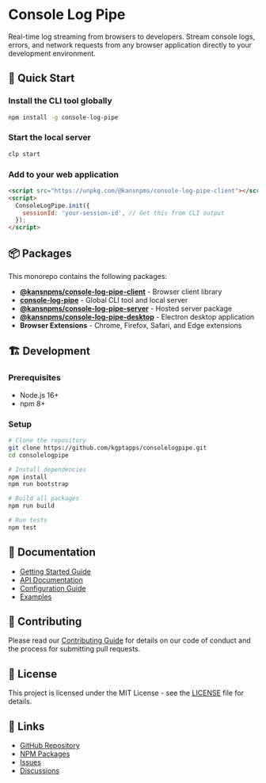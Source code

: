 # Console Log Pipe

Real-time log streaming from browsers to developers. Stream console logs, errors, and network
requests from any browser application directly to your development environment.

## 🚀 Quick Start

### Install the CLI tool globally

```bash
npm install -g console-log-pipe
```

### Start the local server

```bash
clp start
```

### Add to your web application

```html
<script src="https://unpkg.com/@kansnpms/console-log-pipe-client"></script>
<script>
  ConsoleLogPipe.init({
    sessionId: 'your-session-id', // Get this from CLI output
  });
</script>
```

## 📦 Packages

This monorepo contains the following packages:

- **[@kansnpms/console-log-pipe-client](./packages/client)** - Browser client library
- **[console-log-pipe](./packages/cli)** - Global CLI tool and local server
- **[@kansnpms/console-log-pipe-server](./packages/server)** - Hosted server package
- **[@kansnpms/console-log-pipe-desktop](./packages/desktop)** - Electron desktop application
- **Browser Extensions** - Chrome, Firefox, Safari, and Edge extensions

## 🏗️ Development

### Prerequisites

- Node.js 16+
- npm 8+

### Setup

```bash
# Clone the repository
git clone https://github.com/kgptapps/consolelogpipe.git
cd consolelogpipe

# Install dependencies
npm install
npm run bootstrap

# Build all packages
npm run build

# Run tests
npm test
```

## 📖 Documentation

- [Getting Started Guide](./docs/guides/getting-started.md)
- [API Documentation](./docs/api/)
- [Configuration Guide](./docs/guides/configuration.md)
- [Examples](./examples/)

## 🤝 Contributing

Please read our [Contributing Guide](./docs/guides/contributing.md) for details on our code of
conduct and the process for submitting pull requests.

## 📄 License

This project is licensed under the MIT License - see the [LICENSE](./LICENSE) file for details.

## 🔗 Links

- [GitHub Repository](https://github.com/kgptapps/consolelogpipe)
- [NPM Packages](https://www.npmjs.com/search?q=%40kansnpms%2Fconsole-log-pipe)
- [Issues](https://github.com/kgptapps/consolelogpipe/issues)
- [Discussions](https://github.com/kgptapps/consolelogpipe/discussions)
